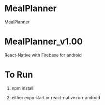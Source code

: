 # MealPlanner
MealPlanner

# MealPlanner_v1.00

React-Native with Firebase for android

# To Run

1. npm install

2. either expo start or react-native run-android
